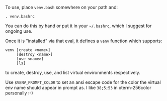 To use, place <code>venv.bash</code> somewhere on your path and:

    . venv.bashrc
    
You can do this by hand or put it in your <code>~/.bashrc</code>,
which I suggest for ongoing use.

Once it is "installed" via that eval, it defines a <code>venv</code>
function which supports:

    venv [create <name>]
         [destroy <name>]
         [use <name>]
         [ls]
         
to create, destroy, use, and list virtual environments respectively.

Use <code>$VENV_PROMPT_COLOR</code> to set an ansi escape code for the
color the virtual env name should appear in prompt as. I like
<code>38;5;53</code> in xterm-256color personally :-)
